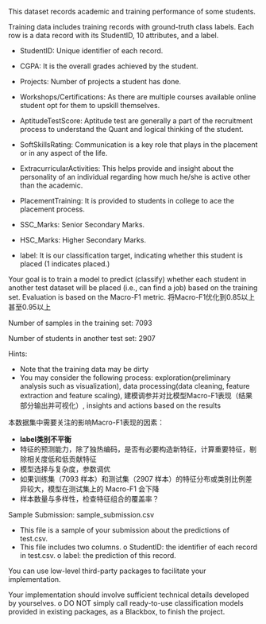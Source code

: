 This dataset records academic and training performance of some students. 

Training data includes training records with ground-truth class labels. Each row is a data record with its StudentID, 10 attributes, and a label.

- StudentID: Unique identifier of each record.
- CGPA: It is the overall grades achieved by the student.
- Projects: Number of projects a student has done.
- Workshops/Certifications: As there are multiple courses available online student opt for them to upskill themselves.
- AptitudeTestScore: Aptitude test are generally a part of the recruitment process to understand the Quant and logical thinking of the student.
- SoftSkillsRating: Communication is a key role that plays in the placement or in any aspect of the life.
- ExtracurricularActivities: This helps provide and insight about the personality of an individual regarding how much he/she is active other than the academic.
- PlacementTraining: It is provided to students in college to ace the placement process.
- SSC_Marks: Senior Secondary Marks.
- HSC_Marks: Higher Secondary Marks.

- label: It is our classification target, indicating whether this student is placed (1 indicates placed.)

Your goal is to train a model to predict (classify) whether each student in another test dataset will be placed (i.e., can find a job) based on the training set. Evaluation is based on the Macro-F1 metric. 将Macro-F1优化到0.85以上甚至0.95以上

Number of samples in the training set: 7093

Number of students in another test set: 2907

Hints:

- Note that the training data may be dirty
- You may consider the following process: exploration(preliminary analysis such as visualization), data processing(data cleaning, feature extraction and feature scaling), 建模调参并对比模型Macro-F1表现（结果部分输出并可视化）, insights and actions based on the results

本数据集中需要关注的影响Macro-F1表现的因素：

- **label类别不平衡**
- 特征的预测能力，除了独热编码，是否有必要构造新特征，计算重要特征，剔除相关度低和低贡献特征
- 模型选择与复杂度，参数调优
- 如果训练集（7093 样本）和测试集（2907 样本）的特征分布或类别比例差异较大，模型在测试集上的 Macro-F1 会下降
- 样本数量与多样性，检查特征组合的覆盖率？

Sample Submission: sample_submission.csv

- This file is a sample of your submission about the predictions of test.csv.
- This file includes two columns.
o StudentID: the identifier of each record in test.csv.
o label: the prediction of this record.



You can use low-level third-party packages to facilitate your implementation.

Your implementation should involve sufficient technical details developed by
yourselves.
	o DO NOT simply call ready-to-use classification models provided in existing packages, as a Blackbox, to finish the project. 